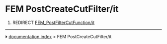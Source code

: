 # FEM PostCreateCutFilter/it
1.  REDIRECT [FEM_PostFilterCutFunction/it](FEM_PostFilterCutFunction/it.md)



---
⏵ [documentation index](../README.md) > FEM PostCreateCutFilter/it
